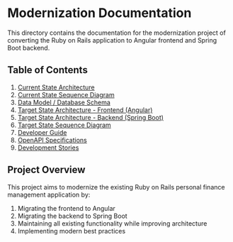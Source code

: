 # Modernization Documentation

This directory contains the documentation for the modernization project of converting the Ruby on Rails application to Angular frontend and Spring Boot backend.

## Table of Contents

1. [Current State Architecture](./current_state_architecture.md)
2. [Current State Sequence Diagram](./current_state_sequence_diagram.md)
3. [Data Model / Database Schema](./data_model.md)
4. [Target State Architecture - Frontend (Angular)](./target_state_architecture_frontend.md)
5. [Target State Architecture - Backend (Spring Boot)](./target_state_architecture_backend.md)
6. [Target State Sequence Diagram](./target_state_sequence_diagram.md)
7. [Developer Guide](./developer_guide.md)
8. [OpenAPI Specifications](./openapi_specs.md)
9. [Development Stories](./development_stories.md)

## Project Overview

This project aims to modernize the existing Ruby on Rails personal finance management application by:

1. Migrating the frontend to Angular
2. Migrating the backend to Spring Boot
3. Maintaining all existing functionality while improving architecture
4. Implementing modern best practices